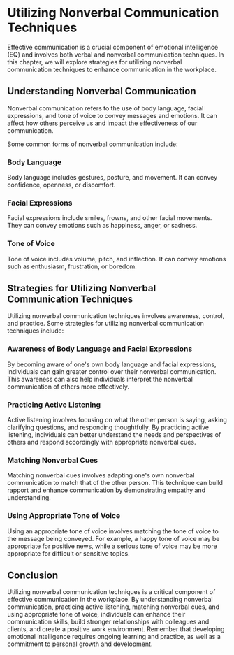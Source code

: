 Utilizing Nonverbal Communication Techniques
================================================================================

Effective communication is a crucial component of emotional intelligence (EQ) and involves both verbal and nonverbal communication techniques. In this chapter, we will explore strategies for utilizing nonverbal communication techniques to enhance communication in the workplace.

Understanding Nonverbal Communication
-------------------------------------

Nonverbal communication refers to the use of body language, facial expressions, and tone of voice to convey messages and emotions. It can affect how others perceive us and impact the effectiveness of our communication.

Some common forms of nonverbal communication include:

### Body Language

Body language includes gestures, posture, and movement. It can convey confidence, openness, or discomfort.

### Facial Expressions

Facial expressions include smiles, frowns, and other facial movements. They can convey emotions such as happiness, anger, or sadness.

### Tone of Voice

Tone of voice includes volume, pitch, and inflection. It can convey emotions such as enthusiasm, frustration, or boredom.

Strategies for Utilizing Nonverbal Communication Techniques
-----------------------------------------------------------

Utilizing nonverbal communication techniques involves awareness, control, and practice. Some strategies for utilizing nonverbal communication techniques include:

### Awareness of Body Language and Facial Expressions

By becoming aware of one's own body language and facial expressions, individuals can gain greater control over their nonverbal communication. This awareness can also help individuals interpret the nonverbal communication of others more effectively.

### Practicing Active Listening

Active listening involves focusing on what the other person is saying, asking clarifying questions, and responding thoughtfully. By practicing active listening, individuals can better understand the needs and perspectives of others and respond accordingly with appropriate nonverbal cues.

### Matching Nonverbal Cues

Matching nonverbal cues involves adapting one's own nonverbal communication to match that of the other person. This technique can build rapport and enhance communication by demonstrating empathy and understanding.

### Using Appropriate Tone of Voice

Using an appropriate tone of voice involves matching the tone of voice to the message being conveyed. For example, a happy tone of voice may be appropriate for positive news, while a serious tone of voice may be more appropriate for difficult or sensitive topics.

Conclusion
----------

Utilizing nonverbal communication techniques is a critical component of effective communication in the workplace. By understanding nonverbal communication, practicing active listening, matching nonverbal cues, and using appropriate tone of voice, individuals can enhance their communication skills, build stronger relationships with colleagues and clients, and create a positive work environment. Remember that developing emotional intelligence requires ongoing learning and practice, as well as a commitment to personal growth and development.
